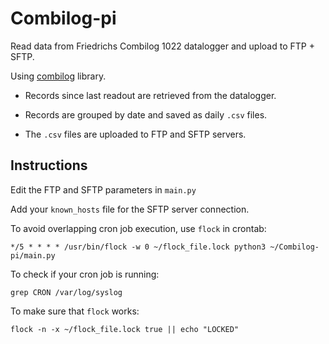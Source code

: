 # Combilog-pi

Read data from Friedrichs Combilog 1022 datalogger and upload to FTP + SFTP.

Using [combilog](https://github.com/theendlessriver13/combilog) library. 

* Records since last readout are retrieved from the datalogger.

* Records are grouped by date and saved as daily ```.csv``` files.

* The ```.csv``` files are uploaded to FTP and SFTP servers.


## Instructions

Edit the FTP and SFTP parameters in ```main.py```

Add your ```known_hosts``` file for the SFTP server connection.

To avoid overlapping cron job execution, use ```flock``` in crontab:

```
*/5 * * * * /usr/bin/flock -w 0 ~/flock_file.lock python3 ~/Combilog-pi/main.py
```

To check if your cron job is running:

```
grep CRON /var/log/syslog
```

To make sure that ```flock``` works:

```
flock -n -x ~/flock_file.lock true || echo "LOCKED"
```